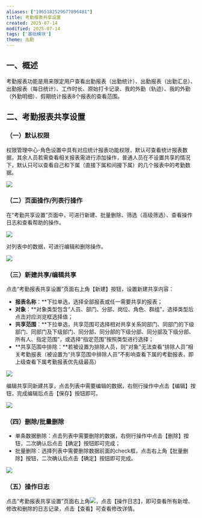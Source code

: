 ```yaml
---
aliases: ["1965182529677896481"]
title: 考勤报表共享设置
created: 2025-07-14
modified: 2025-07-14
tags: ['基础模块']
theme: 出勤
---
```


## 一、概述

考勤报表功能是用来限定用户查看出勤报表（出勤统计）、出勤报表（出勤汇总）、出勤报表（每日统计）、工作时长、原始打卡记录、我的外勤（轨迹）、我的外勤（外勤明细）、假期统计报表8个报表的查看范围。

## 二、考勤报表共享设置

### （一）默认权限

权限管理中心-角色设置中具有对应统计报表功能权限，默认可查看统计报表数据，其余人员若需查看相关报表需进行添加操作，普通人员在不设置共享的情况下，默认只可以查看自己和下属（直接下属和间接下属）的几个报表中的考勤数据。

![](https://myhelpdoc.oss-cn-heyuan.aliyuncs.com/mdimages/42a1b9c08f56f12e6ac73cb5f76602f0.jpg)

### （二）页面操作/列表行操作

在“考勤共享设置”页面中，可进行新建、批量删除、筛选（高级筛选）、查看操作日志和查看帮助的操作。

![](https://myhelpdoc.oss-cn-heyuan.aliyuncs.com/mdimages/98ffcc4a44da4b3e2c7e8859877df5a2.jpg)

对列表中的数据，可进行编辑和删除操作。

![](https://myhelpdoc.oss-cn-heyuan.aliyuncs.com/mdimages/f924200ad8a1ef0b6fd82fcd51415ef7.jpg)

### （三）新建共享/编辑共享

点击“考勤报表共享设置”页面右上角【新建】按钮，设置新建共享内容：

- **报表名称**：**下拉单选，选择全部报表或任一需要共享的报表；
- **对象**：**对象类型包含“人员、部门、分部、岗位、角色、群组”，选择类型后点击对应浏览框选择值；
- **共享范围**：**下拉单选，共享范围可选择相对共享关系同部门、同部门的下级部门、同部门及下级部门、同分部、同分部的下级分部、同分部及下级分部、所有人、指定范围”，或选择“指定范围”按照类型进行选择；
- **共享范围中排除：**若被设置为排除人员，则"对象"无法查看“排除人员”相关考勤报表（被设置为“共享范围中排除人员”不影响查看下属的考勤报表，即上级查看下属考勤报表优先级最高）

![](https://myhelpdoc.oss-cn-heyuan.aliyuncs.com/mdimages/8494c5e105cd052bac27d623854a4e0d.jpg)

编辑共享同新建共享，点击列表中需要编辑的数据，右侧行操作中点击【编辑】按钮，完成编辑后点击【保存】按钮即可。

![](https://myhelpdoc.oss-cn-heyuan.aliyuncs.com/mdimages/7afaa351335da9845449be74a083951d.jpg)

### （四）删除/批量删除

- 单条数据删除：点击列表中需要删除的数据，右侧行操作中点击【删除】按钮，二次确认后点击【确定】按钮即可完成；
- 批量删除：选择列表中需要删除数据前面的check框，点击右上角【批量删除】按钮，二次确认后点击【确定】按钮即可完成。

![](https://myhelpdoc.oss-cn-heyuan.aliyuncs.com/mdimages/7ed0c688b92bd8faad7a92de9b15a95d.jpg)

### （五）操作日志

点击“考勤报表共享设置”页面右上角![](https://myhelpdoc.oss-cn-heyuan.aliyuncs.com/mdimages/72c4ac48c75b9ad1a4fddbc8e163dc59.jpg)，点击【操作日志】，即可查看所有新增、修改和删除的日志记录，点击【查看】可查看修改详情。

